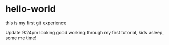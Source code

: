 # hello-world
this is my first git experience

Update 9:24pm looking good working through my first
tutorial, kids asleep, some me time!
